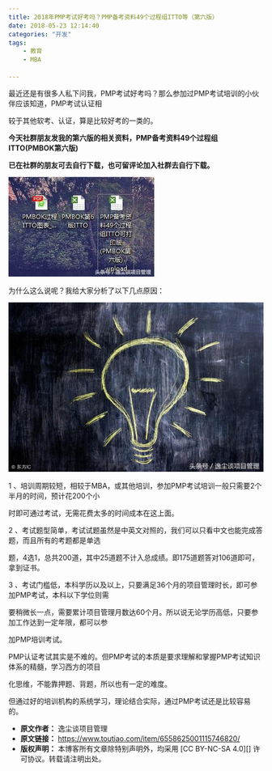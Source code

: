 ```yaml
---
title: 2018年PMP考试好考吗？PMP备考资料49个过程组ITTO等（第六版）
date: 2018-05-23 12:14:40
categories: "开发"
tags:
	- 教育
	- MBA

---
```


最近还是有很多人私下问我，PMP考试好考吗？那么参加过PMP考试培训的小伙伴应该知道，PMP考试认证相

较于其他软考、认证，算是比较好考的一类的。

**今天社群朋友发我的第六版的相关资料，PMP备考资料49个过程组ITTO(PMBOK第六版)**

**已在社群的朋友可去自行下载，也可留评论加入社群去自行下载。**

![2018年PMP考试好考吗？PMP备考资料49个过程组ITTO等（第六版）][2018_PMP_PMP_49_ITTO]

为什么这么说呢？我给大家分析了以下几点原因：

![2018年PMP考试好考吗？PMP备考资料49个过程组ITTO等（第六版）][2018_PMP_PMP_49_ITTO 1]

1 、培训周期较短，相较于MBA，或其他培训，参加PMP考试培训一般只需要2个半月的时间，预计花200个小

时即可通过考试，无需花费太多的时间成本在这上面。

2 、考试题型简单，考试试题虽然是中英文对照的，我们可以只看中文也能完成答题，而且所有的考题都是单选

题，4选1，总共200道，其中25道题不计入总成绩。即175道题答对106道即可，拿到证书。

3 、考试门槛低，本科学历以及以上，只要满足36个月的项目管理时长，即可参加PMP考试，本科以下学位则需

要稍微长一点，需要累计项目管理月数达60个月。所以说无论学历高低，只要参加工作达到一定年限，都可以参

加PMP培训考试。

PMP认证考试其实是不难的。但PMP考试的本质是要求理解和掌握PMP考试知识体系的精髓，学习西方的项目

化思维，不能靠押题、背题，所以也有一定的难度。

但通过好的培训机构的系统学习，理论结合实际，通过PMP考试还是比较容易的。


[2018_PMP_PMP_49_ITTO]: static/resources/crawler/AQFN-2U6F-RMJ2.jpg
[2018_PMP_PMP_49_ITTO 1]: static/resources/crawler/VJYM-BZQN-R2IJ.jpg
 *  **原文作者：** 逸尘谈项目管理
 *  **原文链接：** https://www.toutiao.com/item/6558625001115746820/
 *  **版权声明：** 本博客所有文章除特别声明外，均采用 [CC BY-NC-SA 4.0][] 许可协议。转载请注明出处。
